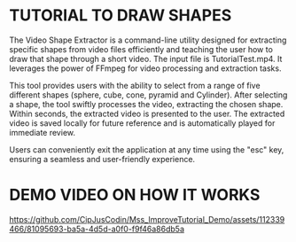 # TUTORIAL TO DRAW SHAPES
The Video Shape Extractor is a command-line utility designed for extracting specific shapes from video files efficiently and teaching the user how to draw that shape through a short video. The input file is TutorialTest.mp4. It leverages the power of FFmpeg for video processing and extraction tasks.

This tool provides users with the ability to select from a range of five different shapes (sphere, cube, cone, pyramid and Cylinder). After selecting a shape, the tool swiftly processes the video, extracting the chosen shape. Within seconds, the extracted video is presented to the user. The extracted video is saved locally for future reference and is automatically played for immediate review.

Users can conveniently exit the application at any time using the "esc" key, ensuring a seamless and user-friendly experience.

# DEMO VIDEO ON HOW IT WORKS
https://github.com/CipJusCodin/Mss_ImproveTutorial_Demo/assets/112339466/81095693-ba5a-4d5d-a0f0-f9f46a86db5a

